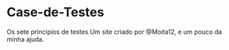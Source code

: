 # Case-de-Testes
Os sete principíos de testes
Um site criado por @Moita12, e um pouco da minha ajuda.
